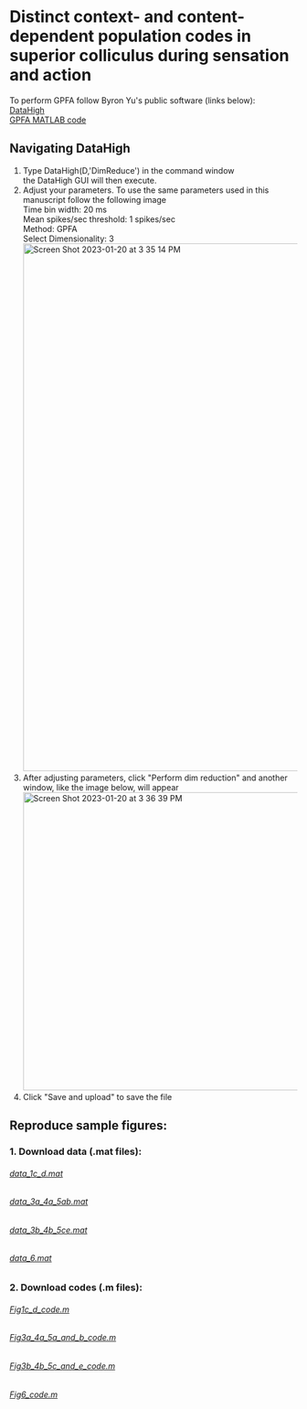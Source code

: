 # Distinct context- and content-dependent population codes in superior colliculus during sensation and action

To perform GPFA follow Byron Yu's public software (links below): <br>
[DataHigh](https://users.ece.cmu.edu/~byronyu/software/DataHigh/datahigh.html) <br>
[GPFA MATLAB code](https://users.ece.cmu.edu/~byronyu/software.shtml) <br>

## Navigating DataHigh
1. Type DataHigh(D,'DimReduce') in the command window <br>
the DataHigh GUI will then execute. <br>
2. Adjust your parameters. To use the same parameters used in this manuscript follow the following image <br>
Time bin width: 20 ms <br>
Mean spikes/sec threshold: 1 spikes/sec <br>
Method: GPFA <br>
Select Dimensionality: 3 <br>
<img width="924" alt="Screen Shot 2023-01-20 at 3 35 14 PM" src="https://user-images.githubusercontent.com/115491172/213800691-c7ae6f96-f9ed-49a7-9e20-2c6b25adfc2e.png"> <br>
3. After adjusting parameters, click "Perform dim reduction" and another window, like the image below, will appear <br>
<img width="522" alt="Screen Shot 2023-01-20 at 3 36 39 PM" src="https://user-images.githubusercontent.com/115491172/213800944-5d88f92a-6ef4-4142-b561-8da9f85788e0.png"> <br>
4. Click "Save and upload" to save the file


## Reproduce sample figures:
### 1. Download data (.mat files):
###### [data_1c_d.mat](data_1c_d.mat)
###### [data_3a_4a_5ab.mat](data_3a_4a_5ab.mat)
###### [data_3b_4b_5ce.mat](data_3b_4b_5ce.mat)
###### [data_6.mat](data_6.mat)


### 2. Download codes (.m files): 
###### [Fig1c_d_code.m](Fig1c_d_code.m)
###### [Fig3a_4a_5a_and_b_code.m](Fig3a_4a_5a_and_b_code.m)
###### [Fig3b_4b_5c_and_e_code.m](Fig3b_4b_5c_and_e_code.m)
###### [Fig6_code.m](Fig6_code.m)

